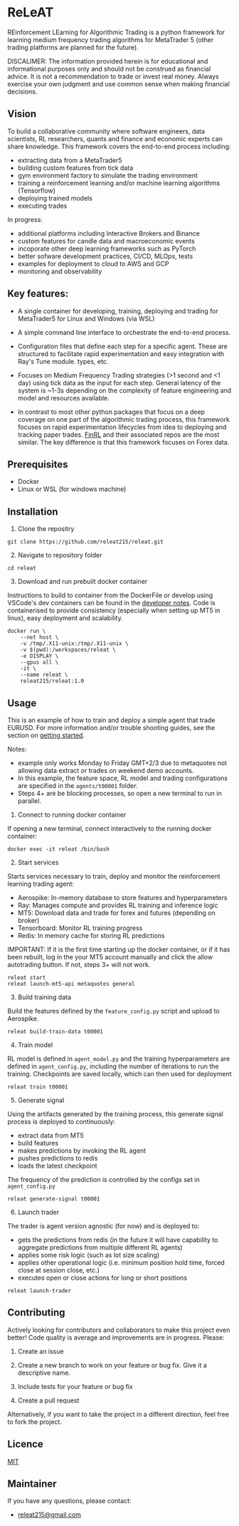 # ReLeAT

REinforcement LEarning for Algorithmic Trading is a python framework for learning medium frequency trading algorithms for MetaTrader 5 (other trading platforms are planned for the future).

DISCALIMER: The information provided herein is for educational and informational purposes only and should not be construed as financial advice. It is not a recommendation to trade or invest real money. Always exercise your own judgment and use common sense when making financial decisions.

## Vision

To build a collaborative community where software engineers, data scientists, RL researchers, quants and finance and economic experts can share knowledge. This framework covers the end-to-end process including:
- extracting data from a MetaTrader5
- building custom features from tick data
- gym environment factory to simulate the trading environment
- training a reinforcement learning and/or machine learning algorithms (Tensorflow)
- deploying trained models
- executing trades

In progress:
- additional platforms including Interactive Brokers and Binance
- custom features for candle data and macroeconomic events
- incoporate other deep learning frameworks such as PyTorch
- better sofware development practices, CI/CD, MLOps, tests
- examples for deployment to cloud to AWS and GCP
- monitoring and observability

## Key features:

- A single container for developing, training, deploying and trading for MetaTrader5 for Linux and Windows (via WSL)

- A simple command line interface to orchestrate the end-to-end process.

- Configuration files that define each step for a specific agent. These are structured to facilitate rapid experimentation and easy integration with Ray's Tune module. types, etc.

- Focuses on Medium Frequency Trading strategies (>1 second and <1 day) using tick data as the input for each step. General latency of the system is ~1-3s depending on the complexity of feature engineering and model and resources available.

- In contrast to most other python packages that focus on a deep coverage on one part of the algorithmic trading process, this framework focuses on rapid experimentation lifecycles from idea to deploying and tracking paper trades. [FinRL](https://github.com/AI4Finance-Foundation/FinRL) and their associated repos are the most similar. The key difference is that this framework focuses on Forex data.

## Prerequisites

- Docker
- Linux or WSL (for windows machine)

## Installation

1) Clone the repositry

```
git clone https://github.com/releat215/releat.git
```

2) Navigate to repository folder

```
cd releat
```

3) Download and run prebuilt docker container

Instructions to build to container from the DockerFile or develop using VSCode's dev containers can be found in the [developer notes](docs/developer_notes/releat_dockerfile.md). Code is containerised to provide consistency (especially when setting up MT5 in linux), easy deployment and scalability.

```
docker run \
    --net host \
    -v /tmp/.X11-unix:/tmp/.X11-unix \
    -v $(pwd):/workspaces/releat \
    -e DISPLAY \
    --gpus all \
    -it \
    --name releat \
    releat215/releat:1.0
```

## Usage

This is an example of how to train and deploy a simple agent that trade EURUSD. For more information and/or trouble shooting guides, see the section on [getting started](docs/getting_started.md).

Notes:
- example only works Monday to Friday GMT+2/3 due to metaquotes not allowing data extract or trades on weekend demo accounts.
- In this example, the feature space, RL model and trading configurations are specified in the `agents/t00001` folder.
- Steps 4+ are be blocking processes, so open a new terminal to run in parallel.

1) Connect to running docker container

If opening a new terminal, connect interactively to the running docker container:

```
docker exec -it releat /bin/bash
```

2) Start services

Starts services necessary to train, deploy and monitor the reinforcement
learning trading agent:
- Aerospike: In-memory database to store features and hyperparameters
- Ray: Manages compute and provides RL training and inference logic
- MT5: Download data and trade for forex and futures (depending on broker)
- Tensorboard: Monitor RL training progress
- Redis: In memory cache for storing RL predictions

IMPORTANT: If it is the first time starting up the docker container, or if it has been rebuilt, log in the your MT5 account manually and click the allow autotrading button. If not, steps 3+ will not work.

```
releat start
releat launch-mt5-api metaquotes general
```


3) Build training data

Build the features defined by the `feature_config.py` script and upload to Aerospike.

```
releat build-train-data t00001
```

4) Train model

RL model is defined in `agent_model.py` and the training hyperparameters are defined in `agent_config.py`, including the number of iterations to run the training. Checkpoints are saved locally, which can then used for deployment

```
releat train t00001
```

5) Generate signal

Using the artifacts generated by the training process, this generate signal process is deployed to continuously:
- extract data from MT5
- build features
- makes predictions by invoking the RL agent
- pushes predictions to redis
- loads the latest checkpoint

The frequency of the prediction is controlled by the configs set in `agent_config.py`

```
releat generate-signal t00001
```

6) Launch trader

The trader is agent version agnostic (for now) and is deployed to:
- gets the predictions from redis (in the future it will have capability to aggregate predictions from multiple different RL agents)
- applies some risk logic (such as lot size scaling)
- applies other operational logic (i.e. minimum position hold time, forced close at session close, etc.)
- executes open or close actions for long or short positions

```
releat launch-trader
```


## Contributing

Actively looking for contributors and collaborators to make this project even better! Code quality is average and improvements are in progress. Please:

1) Create an issue

2) Create a new branch to work on your feature or bug fix. Give it a descriptive name.

3) Include tests for your feature or bug fix

4) Create a pull request

Alternatively, if you want to take the project in a different direction, feel free to fork the project.

## Licence

[MIT](https://choosealicense.com/licenses/mit/)

## Maintainer

If you have any questions, please contact:

- releat215@gmail.com
